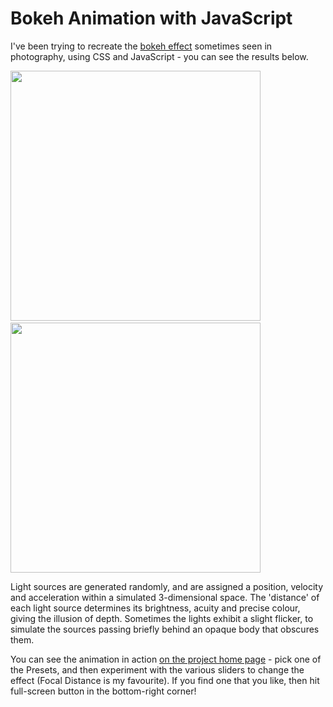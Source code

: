 # Bokeh Animation with JavaScript

I've been trying to recreate the [bokeh effect](https://www.google.co.uk/search?tbm=isch&q=bokeh) sometimes seen in photography, using CSS and JavaScript - you can see the results below.

<img src="https://codebox.net/assets/images/bokeh1.png" width="400"> &nbsp; &nbsp; &nbsp; <img src="https://codebox.net/assets/images/bokeh2.png" width="400">

Light sources are generated randomly, and are assigned a position, velocity and acceleration within a simulated 3-dimensional space. The 'distance' of each light source determines its brightness, acuity and precise colour, giving the illusion of depth. Sometimes the lights exhibit a slight flicker, to simulate the sources passing briefly behind an opaque body that obscures them.

You can see the animation in action [on the project home page](https://codebox.net/pages/bokeh-animation-javascript) - pick one of the Presets, and then experiment with the various sliders to change the effect (Focal Distance is my favourite). If you find one that you like, then hit full-screen button in the bottom-right corner!
